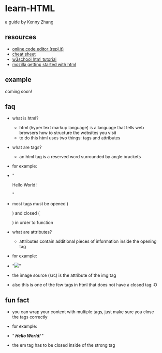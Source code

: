 # learn-HTML
a guide by Kenny Zhang

## resources
- [online code editor (repl.it)](https://repl.it/)
- [cheat sheet](https://overapi.com/html)
- [w3school html tutorial](https://www.w3schools.com/html/default.asp)
- [mozilla getting started with html](https://developer.mozilla.org/en-US/docs/Learn/HTML/Introduction_to_HTML/Getting_started)

## example
coming soon!

## faq
- what is html?
  - html (hyper text markup language) is a language that tells web browsers how to structure the websites you visit
  - to do this html uses two things: tags and attributes

- what are tags?
  - an html tag is a reserved word surrounded by angle brackets
- for example:

- "<p> Hello World! </p>"

- most tags must be opened (<p>) and closed (</p>) in order to function

- what are attributes?
  - attributes contain additional pieces of information inside the opening tag
- for example:

- "<img src="panda.jpg">"

- the image source (src) is the attribute of the img tag
- also this is one of the few tags in html that does not have a closed tag :O

## fun fact
- you can wrap your content with multiple tags, just make sure you close the tags correctly
- for example:

- "<strong><em> Hello World! </em></strong>"

- the em tag has to be closed inside of the strong tag
